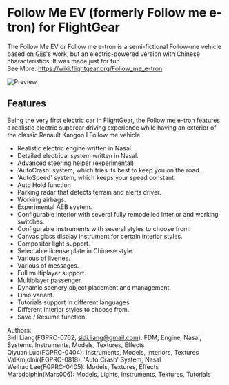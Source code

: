 # Follow Me EV (formerly Follow me e-tron) for FlightGear
The Follow Me EV or Follow me e-tron is a semi-fictional Follow-me vehicle based on Gijs's work, but an electric-powered version with Chinese characteristics. It was made just for fun.    
See More: https://wiki.flightgear.org/Follow_me_e-tron

![Preview](https://github.com/WEIHAOLEE/followme_e-tron/raw/master/preview-etron.png)

## Features  
Being the very first electric car in FlightGear, the Follow me e-tron features a realistic electric supercar driving experience while having an exterior of the classic Renault Kangoo I Follow me vehicle.  

* Realistic electric engine written in Nasal.  
* Detailed electrical system written in Nasal.  
* Advanced steering helper (experimental)  
* 'AutoCrash' system, which tries its best to keep you on the road.  
* 'AutoSpeed' system, which keeps your speed constant.  
* Auto Hold function  
* Parking radar that detects terrain and alerts driver.  
* Working airbags.  
* Experimental AEB system.  
* Configurable interior with several fully remodelled interior and working switches.  
* Configurable instruments with several styles to choose from.  
* Canvas glass display instrument for certain interior styles.  
* Compositor light support.  
* Selectable license plate in Chinese style.  
* Various of liveries.  
* Various of messages.  
* Full multiplayer support.  
* Multiplayer passenger.  
* Dynamic scenery object placement and management.  
* Limo variant.  
* Tutorials support in different languages.  
* Different interior styles to choose from.  
* Save / Resume function.  

Authors:     
Sidi Liang(FGPRC-0762, sidi.liang@gmail.com): FDM, Engine, Nasal, Systems, Instruments, Models, Textures, Effects  
Qiyuan Luo(FGPRC-0404): Instruments, Models, Interiors, Textures  
ValKmjolnir(FGPRC-0818): 'Auto Crash' System, Nasal  
Weihao Lee(FGPRC-0405): Models, Textures, Effects   
Marsdolphin(Mars006): Models, Lights, Instruments, Textures, Tutorials  
